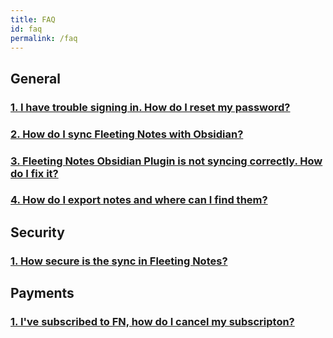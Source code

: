 ```yaml
---
title: FAQ
id: faq
permalink: /faq
---
```


## General

### [1. I have trouble signing in. How do I reset my password?](notes/how-to-reset-password.md)

### [2. How do I sync Fleeting Notes with Obsidian?](posts/sync-fleeting-notes-with-obsidian.md)

### [3. Fleeting Notes Obsidian Plugin is not syncing correctly. How do I fix it?](notes/how-to-fix-obsidian-plugin-sync.md)

### [4. How do I export notes and where can I find them?](notes/how%20to%20export%20notes%20in%20fn.md)

## Security

### [1. How secure is the sync in Fleeting Notes?](notes/how-secure-is-fleeting-notes-sync.md)

## Payments

### [1. I've subscribed to FN, how do I cancel my subscripton?](notes/how%20to%20access%20fn%20customer%20portal.md)
